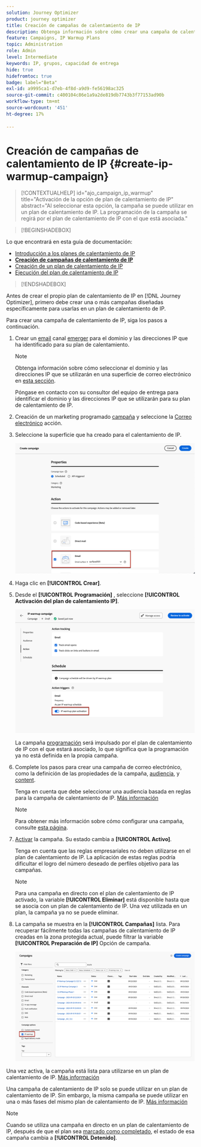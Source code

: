 ```yaml
---
solution: Journey Optimizer
product: journey optimizer
title: Creación de campañas de calentamiento de IP
description: Obtenga información sobre cómo crear una campaña de calentamiento de IP
feature: Campaigns, IP Warmup Plans
topic: Administration
role: Admin
level: Intermediate
keywords: IP, grupos, capacidad de entrega
hide: true
hidefromtoc: true
badge: label="Beta"
exl-id: a9995ca1-d7eb-4f8d-a9d9-fe56198ac325
source-git-commit: c400104c86e1a9a2de819db7743b3f77153ad90b
workflow-type: tm+mt
source-wordcount: '451'
ht-degree: 17%

---
```


# Creación de campañas de calentamiento de IP {#create-ip-warmup-campaign}

>[!CONTEXTUALHELP]
>id="ajo_campaign_ip_warmup"
>title="Activación de la opción de plan de calentamiento de IP"
>abstract="Al seleccionar esta opción, la campaña se puede utilizar en un plan de calentamiento de IP. La programación de la campaña se regirá por el plan de calentamiento de IP con el que está asociada."

>[!BEGINSHADEBOX]

Lo que encontrará en esta guía de documentación:

* [Introducción a los planes de calentamiento de IP](ip-warmup-gs.md)
* **[Creación de campañas de calentamiento de IP](ip-warmup-campaign.md)**
* [Creación de un plan de calentamiento de IP](ip-warmup-plan.md)
* [Ejecución del plan de calentamiento de IP](ip-warmup-execution.md)

>[!ENDSHADEBOX]

Antes de crear el propio plan de calentamiento de IP en [!DNL Journey Optimizer], primero debe crear una o más campañas diseñadas específicamente para usarlas en un plan de calentamiento de IP<!--through a dedicated option-->.

Para crear una campaña de calentamiento de IP, siga los pasos a continuación.

1. Crear un [email](../email/email-settings.md) canal [emerger](channel-surfaces.md) para el dominio y las direcciones IP que ha identificado para su plan de calentamiento.

   >[!NOTE]
   >
   >Obtenga información sobre cómo seleccionar el dominio y las direcciones IP que se utilizarán en una superficie de correo electrónico en [esta sección](../email/email-settings.md#subdomains-and-ip-pools).
   >
   >Póngase en contacto con su consultor del equipo de entrega para identificar el dominio y las direcciones IP que se utilizarán para su plan de calentamiento de IP.<!--TBC-->

1. Creación de un marketing programado [campaña](../campaigns/create-campaign.md) y seleccione la [Correo electrónico](../email/create-email.md#create-email-journey-campaign) acción.

   <!--Select the Marketing category. The IP warmup plan activation option is only available for  marketing-type campaigns.-->

1. Seleccione la superficie que ha creado para el calentamiento de IP.

   ![](assets/ip-warmup-campaign-surface.png)

   <!--You must use the same surface as the one that will be used for the asociated IP warmup plan. [Learn how to create an IP warmup plan](#create-ip-warmup-plan)-->

1. Haga clic en **[!UICONTROL Crear]**.

1. Desde el **[!UICONTROL Programación]** , seleccione **[!UICONTROL Activación del plan de calentamiento IP]**.

   ![](assets/ip-warmup-campaign-plan-activation.png)

   La campaña [programación](../campaigns/create-campaign.md#schedule) será impulsado por el plan de calentamiento de IP con el que estará asociado, lo que significa que la programación ya no está definida en la propia campaña.

1. Complete los pasos para crear una campaña de correo electrónico, como la definición de las propiedades de la campaña, [audiencia](../audience/about-audiences.md)<!--best practices for IP warmup in terms of audience?-->, y [content](../email/get-started-email-design.md#key-steps).

   Tenga en cuenta que debe seleccionar una audiencia basada en reglas para la campaña de calentamiento de IP. [Más información](../audience/creating-a-segment-definition.md)

   >[!NOTE]
   >
   >Para obtener más información sobre cómo configurar una campaña, consulte [esta página](../campaigns/get-started-with-campaigns.md).

1. [Activar](../campaigns/review-activate-campaign.md) la campaña. Su estado cambia a **[!UICONTROL Activo]**.

   Tenga en cuenta que las reglas empresariales no deben utilizarse en el plan de calentamiento de IP. La aplicación de estas reglas podría dificultar el logro del número deseado de perfiles objetivo para las campañas.

   >[!NOTE]
   >
   >Para una campaña en directo con el plan de calentamiento de IP activado, la variable **[!UICONTROL Eliminar]** está disponible hasta que se asocia con un plan de calentamiento de IP. Una vez utilizada en un plan, la campaña ya no se puede eliminar.

1. La campaña se muestra en la **[!UICONTROL Campañas]** lista. Para recuperar fácilmente todas las campañas de calentamiento de IP creadas en la zona protegida actual, puede filtrar la variable **[!UICONTROL Preparación de IP]** Opción de campaña.

   ![](assets/ip-warmup-campaign-filter.png)

Una vez activa, la campaña está lista para utilizarse en un plan de calentamiento de IP. [Más información](ip-warmup-plan.md)

Una campaña de calentamiento de IP solo se puede utilizar en un plan de calentamiento de IP. Sin embargo, la misma campaña se puede utilizar en una o más fases del mismo plan de calentamiento de IP. [Más información](ip-warmup-plan.md#define-phases)

>[!NOTE]
>
>Cuando se utiliza una campaña en directo en un plan de calentamiento de IP, después de que el plan sea [marcado como completado](ip-warmup-execution.md#mark-as-completed), el estado de esa campaña cambia a **[!UICONTROL Detenido]**.


